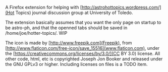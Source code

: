 A Firefox extension for helping with [http://astrohottopics.wordpress.com/](Hot Topics) journal discussion group at University of Toledo.

The extension basically assumes that you want the only page on startup to be astro-ph, and that the openned tabs should be saved in /home/joe/hotter-topics/. WIP

The icon is made by [http://www.freepik.com](Freepik), from [http://www.flaticon.com/free-icon/save_15516](www.flaticon.com), under the [https://creativecommons.org/licenses/by/3.0/](CC BY 3.0) license.
All other code, html, etc is copyrighted Joseph Jon Booker and released under the GNU GPLv3 or higher. Including licenses on files is a TODO item.
